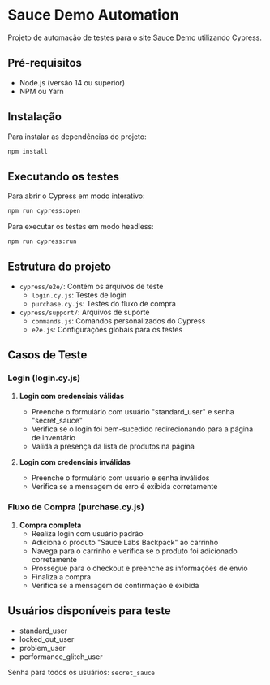 # Sauce Demo Automation

Projeto de automação de testes para o site [Sauce Demo](https://www.saucedemo.com) utilizando Cypress.

## Pré-requisitos

- Node.js (versão 14 ou superior)
- NPM ou Yarn

## Instalação

Para instalar as dependências do projeto:

```bash
npm install
```

## Executando os testes

Para abrir o Cypress em modo interativo:

```bash
npm run cypress:open
```

Para executar os testes em modo headless:

```bash
npm run cypress:run
```

## Estrutura do projeto

- `cypress/e2e/`: Contém os arquivos de teste
  - `login.cy.js`: Testes de login
  - `purchase.cy.js`: Testes do fluxo de compra
- `cypress/support/`: Arquivos de suporte
  - `commands.js`: Comandos personalizados do Cypress
  - `e2e.js`: Configurações globais para os testes

## Casos de Teste

### Login (login.cy.js)

1. **Login com credenciais válidas**
   - Preenche o formulário com usuário "standard_user" e senha "secret_sauce"
   - Verifica se o login foi bem-sucedido redirecionando para a página de inventário
   - Valida a presença da lista de produtos na página

2. **Login com credenciais inválidas**
   - Preenche o formulário com usuário e senha inválidos
   - Verifica se a mensagem de erro é exibida corretamente

### Fluxo de Compra (purchase.cy.js)

1. **Compra completa**
   - Realiza login com usuário padrão
   - Adiciona o produto "Sauce Labs Backpack" ao carrinho
   - Navega para o carrinho e verifica se o produto foi adicionado corretamente
   - Prossegue para o checkout e preenche as informações de envio
   - Finaliza a compra
   - Verifica se a mensagem de confirmação é exibida

## Usuários disponíveis para teste

- standard_user
- locked_out_user
- problem_user
- performance_glitch_user

Senha para todos os usuários: `secret_sauce`